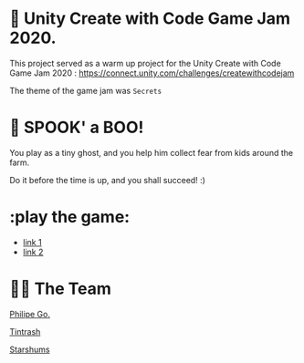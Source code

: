 # :art: Unity Create with Code Game Jam 2020.

This project served as a warm up project for the Unity Create with Code Game Jam 2020 :
https://connect.unity.com/challenges/createwithcodejam

The theme of the game jam was ``` Secrets ```

# :game_die: SPOOK' a BOO!

You play as a tiny ghost, and you help him collect fear from kids around the farm.

Do it before the time is up, and you shall succeed! :)

# :play the game: 
- [link 1](https://philipego.itch.io/spookaboo)
- [link 2](https://starshums.itch.io/spook-a-boo)

# :man_technologist: The Team
[Philipe Go.](https://github.com/philipe-go)

[Tintrash](https://github.com/tintrash08)

[Starshums](https://github.com/starshums)
